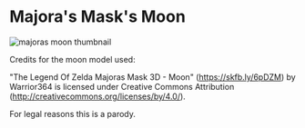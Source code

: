# Majora's Mask's Moon

![majoras moon thumbnail](https://user-images.githubusercontent.com/22628069/145873318-74248366-c444-41f5-832a-927f702939ae.png)

Credits for the moon model used:

"The Legend Of Zelda Majoras Mask 3D - Moon" (https://skfb.ly/6pDZM) by Warrior364 is licensed under Creative Commons Attribution (http://creativecommons.org/licenses/by/4.0/).

For legal reasons this is a parody.
